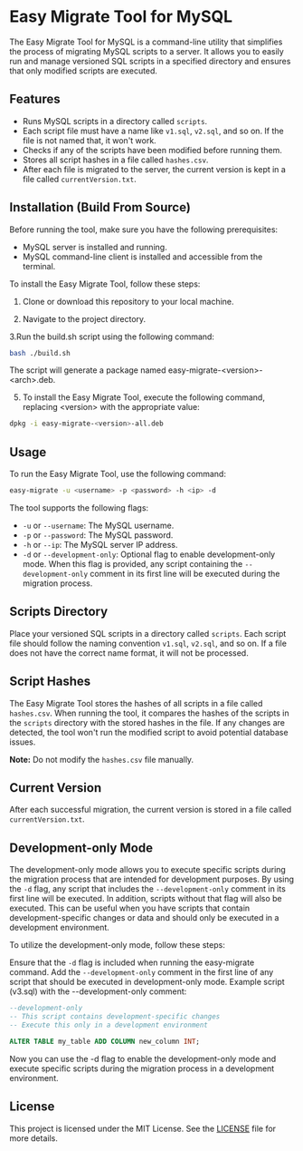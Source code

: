 # Easy Migrate Tool for MySQL

The Easy Migrate Tool for MySQL is a command-line utility that simplifies the process of migrating MySQL scripts to a server. It allows you to easily run and manage versioned SQL scripts in a specified directory and ensures that only modified scripts are executed.

## Features

- Runs MySQL scripts in a directory called `scripts`.
- Each script file must have a name like `v1.sql`, `v2.sql`, and so on. If the file is not named that, it won't work.
- Checks if any of the scripts have been modified before running them.
- Stores all script hashes in a file called `hashes.csv`.
- After each file is migrated to the server, the current version is kept in a file called `currentVersion.txt`.

## Installation (Build From Source)

Before running the tool, make sure you have the following prerequisites:

- MySQL server is installed and running.
- MySQL command-line client is installed and accessible from the terminal.

To install the Easy Migrate Tool, follow these steps:

1. Clone or download this repository to your local machine.

2. Navigate to the project directory.

3.Run the build.sh script using the following command:
```bash
bash ./build.sh
```
The script will generate a package named easy-migrate-\<version>-\<arch>.deb.

5. To install the Easy Migrate Tool, execute the following command, replacing \<version> with the appropriate value:
```bash
dpkg -i easy-migrate-<version>-all.deb
```

## Usage

To run the Easy Migrate Tool, use the following command:
```bash
easy-migrate -u <username> -p <password> -h <ip> -d
```


The tool supports the following flags:

- `-u` or `--username`: The MySQL username.
- `-p` or `--password`: The MySQL password.
- `-h` or `--ip`: The MySQL server IP address.
- `-d` or `--development-only`: Optional flag to enable development-only mode. When this flag is provided, any script containing the `--development-only` comment in its first line will be executed during the migration process.


## Scripts Directory

Place your versioned SQL scripts in a directory called `scripts`. Each script file should follow the naming convention `v1.sql`, `v2.sql`, and so on. If a file does not have the correct name format, it will not be processed.

## Script Hashes

The Easy Migrate Tool stores the hashes of all scripts in a file called `hashes.csv`. When running the tool, it compares the hashes of the scripts in the `scripts` directory with the stored hashes in the file. If any changes are detected, the tool won't run the modified script to avoid potential database issues.

**Note:** Do not modify the `hashes.csv` file manually.

## Current Version

After each successful migration, the current version is stored in a file called `currentVersion.txt`.

## Development-only Mode
The development-only mode allows you to execute specific scripts during the migration process that are intended for development purposes. By using the `-d` flag, any script that includes the `--development-only` comment in its first line will be executed. In addition, scripts without that flag will also be executed. This can be useful when you have scripts that contain development-specific changes or data and should only be executed in a development environment.

To utilize the development-only mode, follow these steps:

Ensure that the `-d` flag is included when running the easy-migrate command.
Add the `--development-only` comment in the first line of any script that should be executed in development-only mode.
Example script (v3.sql) with the --development-only comment:

```sql
--development-only
-- This script contains development-specific changes
-- Execute this only in a development environment

ALTER TABLE my_table ADD COLUMN new_column INT;
```
Now you can use the -d flag to enable the development-only mode and execute specific scripts during the migration process in a development environment.

## License

This project is licensed under the MIT License. See the [LICENSE](LICENSE) file for more details.
